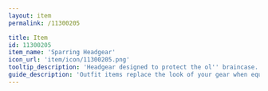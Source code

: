 ```yaml
---
layout: item
permalink: /11300205

title: Item
id: 11300205
item_name: 'Sparring Headgear'
icon_url: 'item/icon/11300205.png'
tooltip_description: 'Headgear designed to protect the ol'' braincase.'
guide_description: 'Outfit items replace the look of your gear when equipped.'
---
```

